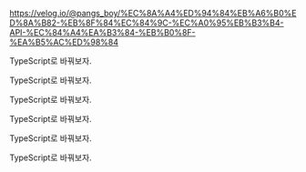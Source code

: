 <a>https://velog.io/@pangs_boy/%EC%8A%A4%ED%94%84%EB%A6%B0%ED%8A%B82-%EB%8F%84%EC%84%9C-%EC%A0%95%EB%B3%B4-API-%EC%84%A4%EA%B3%84-%EB%B0%8F-%EA%B5%AC%ED%98%84</a>

<p>TypeScript로 바꿔보자.</p>
<p>TypeScript로 바꿔보자.</p>
<p>TypeScript로 바꿔보자.</p>
<p>TypeScript로 바꿔보자.</p><p>TypeScript로 바꿔보자.</p>
<p>TypeScript로 바꿔보자.</p>
